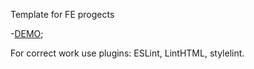 Template for FE progects

-[DEMO](https://campari229.github.io/fe-template/);

For correct work use plugins: ESLint, LintHTML, stylelint.